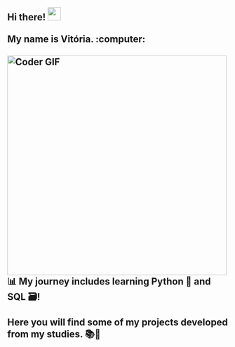 <h2 align="left">
  Hi there! <img src="https://user-images.githubusercontent.com/42378118/110234147-e3259600-7f4e-11eb-95be-0c4047144dea.gif" width="30" height="30"><br>
  <br> My name is Vitória. :computer:<br>
  <br>
  <img src="https://media1.giphy.com/media/v1.Y2lkPTc5MGI3NjExajV1NHh0Y3B6OHo5bHcxNnhiYXVuZm91Ynd2enp1d2JxOWdybzQ5cCZlcD12MV9pbnRlcm5hbF9naWZfYnlfaWQmY3Q9Zw/26tn33aiTi1jkl6H6/giphy.webp" alt="Coder GIF" width="500" height="500"><br>
  📊 My journey includes learning Python 🐍 and SQL 🗃️!<br><br>
  Here you will find some of my projects developed from my studies. 📚🚀
</h2>
